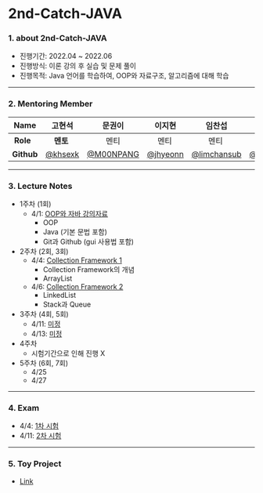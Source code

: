 # 2nd-Catch-JAVA

### 1. about 2nd-Catch-JAVA
- 진행기간: 2022.04 ~ 2022.06
- 진행방식: 이론 강의 후 실습 및 문제 풀이
- 진행목적: Java 언어를 학습하여, OOP와 자료구조, 알고리즘에 대해 학습

* * *
### 2. Mentoring Member
|**Name**  |고현석|문권이|이지현|임찬섭|채서윤|
|----------|----|----|-----|----|----|
|&nbsp;**Role**  |&nbsp;&nbsp;&nbsp;&nbsp;**멘토**|&nbsp;&nbsp;&nbsp;&nbsp;&nbsp;&nbsp;&nbsp;&nbsp;&nbsp;멘티|&nbsp;&nbsp;&nbsp;&nbsp;&nbsp;멘티|&nbsp;&nbsp;&nbsp;&nbsp;&nbsp;&nbsp;&nbsp;&nbsp;멘티|&nbsp;&nbsp;&nbsp;&nbsp;&nbsp;&nbsp;&nbsp;&nbsp;&nbsp;&nbsp;멘티|
|**Github**|[@khsexk](https://github.com/khsexk)|[@M00NPANG](https://github.com/M00NPANG)|[@jhyeonn](https://github.com/jhyeonn)|[@limchansub](https://github.com/limchansub)|[@seoyoun8694](https://github.com/seoyoun8694)|

* * * 
### 3. Lecture Notes
- 1주차 (1회)
  - 4/1: [OOP와 자바 강의자료](https://github.com/Catch-Java/2nd-Catch-JAVA/blob/main/01_Documents/1st-week-1.md)
    - OOP
    - Java (기본 문법 포함)
    - Git과 Github (gui 사용법 포함)
- 2주차 (2회, 3회)
  - 4/4: [Collection Framework 1](https://github.com/Catch-Java/2nd-Catch-JAVA/blob/main/01_Documents/2nd-week-1.md)
    - Collection Framework의 개념
    - ArrayList
  - 4/6: [Collection Framework 2](https://github.com/Catch-Java/2nd-Catch-JAVA/blob/main/01_Documents/2nd-week-2.md)
    - LinkedList
    - Stack과 Queue
- 3주차 (4회, 5회)
  - 4/11: [미정](https://github.com/Catch-Java/2nd-Catch-JAVA/blob/main/01_Documents/3rd-week-1.md)
  - 4/13: [미정](https://github.com/Catch-Java/2nd-Catch-JAVA/blob/main/01_Documents/3rd-week-2.md)
- 4주차
  - 시험기간으로 인해 진행 X
- 5주차 (6회, 7회)
  - 4/25
  - 4/27

* * *
### 4. Exam
- 4/4: [1차 시험](https://forms.gle/6cnSNPG5DppEtt7T6)
- 4/11: [2차 시험]()

* * *
### 5. Toy Project
- [Link](https://github.com/Catch-Java/2nd-Catch-JAVA/tree/main/03_Toy-Project)
